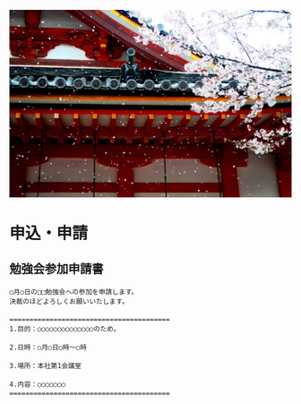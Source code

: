 ![SAKURA SAKU](https://github.com/AnthonyQi88/Japanese/blob/master/Images/SAKURA.jpg)


# 申込・申請

## 勉強会参加申請書
```
○月○日の□□勉強会への参加を申請します。
決裁のほどよろしくお願いいたします。

========================================
1.目的：○○○○○○○○○○○○○○のため。

2.日時：○月○日○時～○時

3.場所：本社第1会議室

4.内容：○○○○○○○
========================================
```






